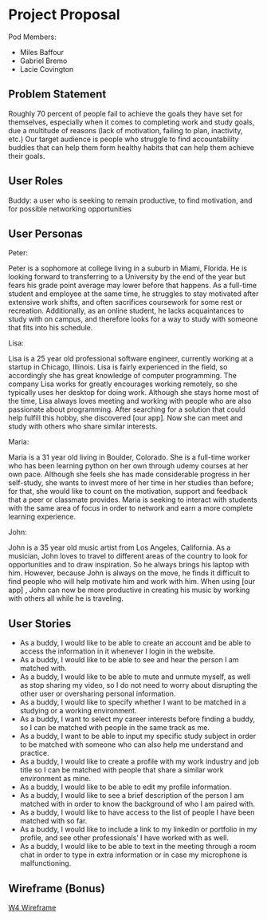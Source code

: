 # Project Proposal

Pod Members:

  - Miles Baffour
  - Gabriel Bremo
  - Lacie Covington

## Problem Statement

Roughly 70 percent of people fail to achieve the goals they have set for themselves, especially when it comes to completing work and study goals, due a multitude of reasons (lack of motivation, failing to plan, inactivity, etc.) Our target audience is people who struggle to find accountability buddies that can help them form healthy habits that can help them achieve their goals.

## User Roles

Buddy: a user who is seeking to remain productive, to find motivation, and for possible networking opportunities

## User Personas

Peter:

   Peter is a sophomore at college living in a suburb in Miami, Florida. He is looking forward to transferring to a University by the end of the year but fears his grade point average may lower before that happens. As a full-time student and employee at the same time, he struggles to stay motivated after extensive work shifts, and often sacrifices coursework for some rest or recreation. Additionally, as an online student, he lacks acquaintances to study with on campus, and therefore looks for a way to study with someone that fits into his schedule. 

Lisa:

   Lisa is a 25 year old professional software engineer, currently working at a startup in Chicago, Illinois. Lisa is fairly experienced in the field, so accordingly she has great knowledge of computer programming. The company Lisa works for greatly encourages working remotely, so she typically uses her desktop for doing work. Although she stays home most of the time, Lisa always loves meeting and working with people who are also passionate about programming. After searching for a solution that could help fulfill this hobby, she discovered [our app]. Now she can meet and study with others who share similar interests.
    
Maria:

  Maria is a 31 year old living in Boulder, Colorado. She is a full-time worker who has been learning python on her own through udemy courses at her own pace. Although she feels she has made considerable progress in her self-study, she wants to invest more of her time in her studies than before; for that, she would like to count on the motivation, support and feedback that a peer or classmate provides. Maria is seeking to interact with students with the same area of focus in order to network and earn a more complete learning experience. 

John:

  John is a 35 year old music artist from Los Angeles, California. As a musician, John loves to travel to different areas of the country to look for opportunities and to draw inspiration. So he always brings his laptop with him. However, because John is always on the move, he finds it difficult to find people who will help motivate him and work with him. When using [our app] , John can now be more productive in creating his music by working with others all while he is traveling.

## User Stories

- As a buddy, I would like to be able to create an account and be able to access the information in it whenever I login in the website.
- As a buddy, I would like to be able to see and hear the person I am matched with.
- As a buddy, I would like to be able to mute and unmute myself, as well as stop sharing my video, so I do not need to worry about disrupting the other user or oversharing personal information.
- As a buddy, I would like to specify whether I want to be matched in a studying or a working environment.
- As a buddy, I want to select my career interests before finding a buddy, so I can be matched with people in the same track as me.
- As a buddy, I want to be able to input my specific study subject in order to be matched with someone who can also help me understand and practice.
- As a buddy, I would like to create a profile with my work industry and job title so I can be matched with people that share a similar work environment as mine.
- As a buddy, I would like to be able to edit my profile information.
- As a buddy, I would like to see a brief description of the person I am matched with in order to know the background of who I am paired with.
- As a buddy, I would like to have access to the list of people I have been matched with so far.
- As a buddy, I would like to include a link to my linkedIn or portfolio in my profile, and see other professionals’ I have worked with as well.
- As a buddy, I would like to be able to text in the meeting through a room chat in order to type in extra information or in case my microphone is malfunctioning.

## Wireframe (Bonus)

[W4 Wireframe](https://www.figma.com/file/fjaYK672fJzf0g5Dy7JjFo/Workday-Pod-4---Capstone-Project-Wireframe?node-id=0%3A1)
